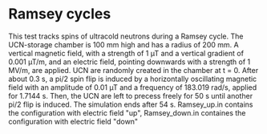 Ramsey cycles
=======================================

This test tracks spins of ultracold neutrons during a Ramsey cycle.
The UCN-storage chamber is 100 mm high and has a radius of 200 mm. A vertical magnetic field, with a strength of 1 µT and a vertical gradient of 0.001 µT/m, and an electric field, pointing downwards with a strength of 1 MV/m, are applied.
UCN are randomly created in the chamber at t = 0. After about 0.3 s, a pi/2 spin flip is induced by a horizontally oscillating magnetic field with an amplitude of 0.01 µT and a frequency of 183.019 rad/s, applied for 1.7144 s. Then, the UCN are left to precess freely for 50 s until another pi/2 flip is induced. The simulation ends after 54 s.
Ramsey_up.in contains the configuration with electric field "up", Ramsey_down.in containes the configuration with electric field "down"

